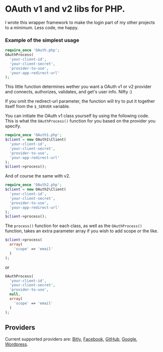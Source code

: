 # OAuth v1 and v2 libs for PHP.

I wrote this wrapper framework to make the login part of my other projects to a minimum.
Less code, me happy.

### Example of the simplest usage

```php
require_once 'OAuth.php';
OAuthProcess(
  'your-client-id',
  'your-client-secret',
  'provider-to-use',
  'your-app-redirect-url'
);
```

This little function determines wether you want a OAuth v1 or v2 provider and connects, authorizes, validates, and get's user info. Nifty :)

If you omit the redirect-url parameter, the function will try to put it together itself from the `$_SERVER` variable.

You can initiate the OAuth v1 class yourself by using the following code.
This is what the `OAuthProcess()` function for you based on the provider you specify.

```php
require_once 'OAuth1.php';
$client = new OAuth1\Client(
  'your-client-id',
  'your-client-secret',
  'provider-to-use',
  'your-app-redirect-url'
);
$client->process();
```

And of course the same with v2.

```php
require_once 'OAuth2.php';
$client = new OAuth2\Client(
  'your-client-id',
  'your-client-secret',
  'provider-to-use',
  'your-app-redirect-url'
);
$client->process();
```

The `process()` function for each class, as well as the `OAuthProcess()` function, takes an extra parameter array if you wish to add scope or the like.

```php
$client->process(
  array(
    'scope' => 'email'
  )
);
```

or

```php
OAuthProcess(
  'your-client-id',
  'your-client-secret',
  'provider-to-use',
  null,
  array(
    'scope' => 'email'
  )
);
```

## Providers

Current supported providers are:
[Bitly](http://dev.bitly.com/authentication.html),
[Facebook](https://developers.facebook.com/docs/),
[GitHub](http://developer.github.com/v3/),
[Google](http://code.google.com/more/),
[Wordpress](http://developer.wordpress.com/docs/api/).
